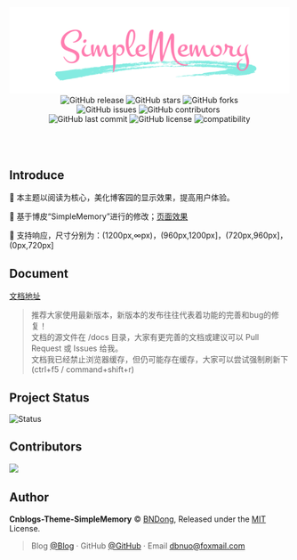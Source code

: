 <div align="center">
  <img src="./Images/simple2.png" />
</div>

<div align="center">
  <a href="https://github.com/BNDong/Cnblogs-Theme-SimpleMemory/releases" style="text-decoration:none;">
    <img alt="GitHub release" src="https://img.shields.io/github/release/BNDong/Cnblogs-Theme-SimpleMemory.svg">
  </a>
  <a href="https://github.com/BNDong/Cnblogs-Theme-SimpleMemory/stargazers" style="text-decoration:none;">
    <img alt="GitHub stars" src="https://img.shields.io/github/stars/BNDong/Cnblogs-Theme-SimpleMemory.svg">
  </a>
  <a href="https://github.com/BNDong/Cnblogs-Theme-SimpleMemory/network" style="text-decoration:none;">
    <img alt="GitHub forks" src="https://img.shields.io/github/forks/BNDong/Cnblogs-Theme-SimpleMemory.svg">
  </a>
</div>

<div align="center">
  <a href="https://github.com/BNDong/Cnblogs-Theme-SimpleMemory/issues" style="text-decoration:none;">
    <img alt="GitHub issues" src="https://img.shields.io/github/issues/BNDong/Cnblogs-Theme-SimpleMemory.svg">
  </a>
  <a href="https://github.com/BNDong/Cnblogs-Theme-SimpleMemory/graphs/contributors" style="text-decoration:none;">
    <img alt="GitHub contributors" src="https://img.shields.io/github/contributors/BNDong/Cnblogs-Theme-SimpleMemory.svg">
  </a>
  <a href="https://www.jsdelivr.com/package/gh/BNDong/Cnblogs-Theme-SimpleMemory" style="text-decoration:none;">
    <img alt="" src="https://data.jsdelivr.com/v1/package/gh/BNDong/Cnblogs-Theme-SimpleMemory/badge?style=rounded">
  </a>
</div>

<div align="center">
  <a href="https://github.com/BNDong/Cnblogs-Theme-SimpleMemory/commits/master" style="text-decoration:none;">
    <img alt="GitHub last commit" src="https://img.shields.io/github/last-commit/BNDong/Cnblogs-Theme-SimpleMemory.svg">
  </a>
  <a href="https://github.com/BNDong/Cnblogs-Theme-SimpleMemory/blob/master/LICENSE" style="text-decoration:none;">
    <img alt="GitHub license" src="https://img.shields.io/github/license/esofar/cnblogs-theme-silence.svg">
  </a>
  <a href="https://github.com/BNDong/Cnblogs-Theme-SimpleMemory" style="text-decoration:none;">
    <img alt="compatibility" src="https://camo.githubusercontent.com/31ac3f0ce805dc34a29b615131caa26cbf4dc127/68747470733a2f2f696d672e736869656c64732e696f2f62616467652f62726f777365722d2532306368726f6d6525323025374325323066697265666f782532302537432532306f706572612532302537432532307361666172692532302537432532306965253230253345253344253230392d6c69676874677265792e737667">
  </a>
</div>

<br>
<br>
<br>

## Introduce

📖 本主题以阅读为核心，美化博客园的显示效果，提高用户体验。

🍰 基于博皮“SimpleMemory”进行的修改；[页面效果](https://www.cnblogs.com/bndong/)

🧀 支持响应，尺寸分别为：(1200px,∞px)，(960px,1200px]，(720px,960px]，(0px,720px]

## Document

[文档地址](https://bndong.github.io/Cnblogs-Theme-SimpleMemory/v2)

> 推荐大家使用最新版本，新版本的发布往往代表着功能的完善和bug的修复！
> <br>文档的源文件在 /docs 目录，大家有更完善的文档或建议可以 Pull Request 或 Issues 给我。
> <br>文档我已经禁止浏览器缓存，但仍可能存在缓存，大家可以尝试强制刷新下(ctrl+f5 / command+shift+r)

## Project Status

![Status](https://repobeats.axiom.co/api/embed/51764e075e7f11d8175d32e700a5c0c9938a9b2b.svg)

## Contributors

<a href="https://github.com/BNDong/Cnblogs-Theme-SimpleMemory/graphs/contributors">
  <img src="https://contrib.rocks/image?repo=BNDong/Cnblogs-Theme-SimpleMemory" />
</a>

## Author

**Cnblogs-Theme-SimpleMemory** © [BNDong](https://github.com/BNDong), Released under the [MIT](./LICENSE) License.<br>

> Blog [@Blog](https://www.cnblogs.com/bndong/) · GitHub [@GitHub](https://github.com/BNDong) · Email dbnuo@foxmail.com

